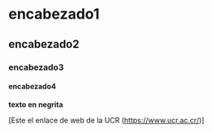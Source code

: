 # encabezado1

## encabezado2

### encabezado3

#### encabezado4

**texto en negrita**

[Este el enlace de web de la UCR (https://www.ucr.ac.cr/)]
